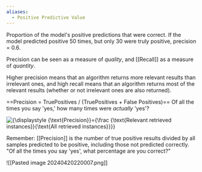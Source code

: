 ```yaml
---
aliases:
  - Positive Predictive Value
---
```

Proportion of the model's positive predictions that were correct. If the model predicted positive 50 times, but only 30 were truly positive, precision = 0.6.

Precision can be seen as a measure of *quality*, and [[Recall]] as a measure of *quantity*.

Higher precision means that an algorithm returns more relevant results than irrelevant ones, and high recall means that an algorithm returns most of the relevant results (whether or not irrelevant ones are also returned).

==Precision = TruePositives / (TruePositives + False Positives)==
Of all the times you say 'yes,' how many times were *actually* 'yes'?
  
![{\displaystyle {\text{Precision}}={\frac {\text{Relevant retrieved instances}}{\text{All retrieved instances}}}}](https://wikimedia.org/api/rest_v1/media/math/render/svg/f2fe5aa3d0e91f91abc0ead472c59737af6c47c0)

 Remember: [[Precision]] is the number of true positive results divided by all samples predicted to be positive, including those not predicted correctly. "Of all the times you say 'yes', what percentage are you correct?"

![[Pasted image 20240420220007.png]]

